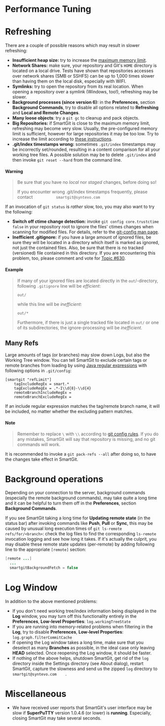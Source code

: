 # Performance Tuning


# Refreshing

There are a couple of possible reasons which may result in slower
refreshing:

-   **Insufficient heap size:** try to increase the [maximum memory limit](../Latest/VM-options.md).
-   **Network Shares:** make sure, your repository and Git's `HOME`
    directory is located on a local drive. Tests have shown that
    repositories accesses over network shares (SMB or SSHFS) can be up
    to 1,000 times slower than having them on the local disk, especially
    with WIFI.
-   **Symlinks:** try to open the repository from its real location.
    When opening a repository over a symlink (Windows, too!), refreshing
    may be slower.
-   **Background processes (since version 6):** in the **Preferences**,
    section **Background Commands**, try to disable all options related
    to **Refreshing** and **Local and Remote Changes**.
-   **Many loose objects**: try a `git gc` to cleanup and pack objects.
-   **Big Repositories:** if SmartGit is close to the maximum memory
    limit, refreshing may become very slow. Usually, the pre-configured
    memory limit is sufficient, however for large repositories it may be
    too low. Try to increase the limit according to [these instructions](../Latest/VM-options.md).
-   **.git/index timestamps wrong:** sometimes `.git/index` timestamps
    may be incorrectly set/rounded, resulting in a content comparison
    for all your working tree files. A possible solution may be to
    delete `.git/index` and then invoke `git reset --hard` from the
    command line.


#### Warning
>
>
>Be sure that you have no *local* nor *staged* changes, before doing so!
>
>If you encounter wrong .git/index timestamps frequently, please contact
>`           smartgit@syntevo.com         `
>
>

If an invocation of `git status` is *rather* slow, too, you may also
want to try the following:

-   **Switch off ctime change detection:** 
    invoke `git config core.trustctime false` in your repository root to
    ignore the files' ctimes changes when scanning for modified files.
    For details, refer to the [git-config man page](https://www.kernel.org/pub/software/scm/git/docs/git-config.html).
-   **Inefficient .gitignore:** if you have a large amount of ignored
    files, be sure they will be located in a directory which itself is
    marked as ignored, not just the contained files. Also, be sure that
    there is no tracked (versioned) file contained in this directory. If
    you are encountering this problem, too, please comment and vote for
    [Topic #630](http://smartgit.userecho.com/topics/630).


#### Example
> 
> 
> If many of your ignored files are located directly in the
> `out`/-directory, following `.gitignore` line will be *efficient*:
> 
> `out/`
> 
> while this line will be *inefficient*:
> 
> `out/*`
> 
> Furthermore, if there is just a single tracked file located in `out/` or
> one of its subdirectories, the ignore-processing will be *inefficient*.



## Many Refs

Large amounts of tags (or branches) may slow down Logs, but also the
Working Tree window. You can tell SmartGit to exclude certain tags or
remote branches from loading by using [Java regular expressions](https://docs.oracle.com/javase/7/docs/api/java/util/regex/Pattern.html)
with following options in `.git/config`:

    [smartgit "refLimit"]
        tagIncludeRegEx = smart.*
        tagExcludeRegEx = .*-I\\d{8}-\\d{4}
        remoteBranchIncludeRegEx = 
        remoteBranchExcludeRegEx = 

If an include regular expression matches the tag/remote branch name, it
will be included, no matter whether the excluding pattern matches.



#### Note
> Remember to replace `\` with `\\` according to [git config rules](https://git-scm.com/docs/git-config#_syntax). If you do any
> mistakes, SmartGit will say that repository is missing, and no git
> commands will work.



It is recommended to invoke a `git pack-refs --all` after doing so, to
have the changes take effect in SmartGit.

# Background operations

Depending on your connection to the server, background commands
(especially the remote background commands), may take quite a long time
and it can be helpful to turn them off in the **Preferences**,
section **Background Commands**.

If you see SmartGit taking a long time for **Updating remote state** (in
the status bar) after invoking commands like **Push**, **Pull**
or **Sync**, this may be caused by unusual long execution times
of `git ls-remote refs/for/<branch>`: check the log files to find the
corresponding `ls-remote` invocation logging and see how long it takes.
If it's actually the culprit, you may disable these remote state updates
(per-remote) by adding following line to the appropriate `[remote]`
section:



``` java
[remote ...]
  ...
  smartgitBackgroundFetch = false
```



# Log Window

In addition to the above mentioned problems:

-   If you don't need working tree/index information being displayed in
    the **Log** window, you may turn off this functionality entirely in
    the **Preferences**, **Low-level
    Properties**: `log.workingTreeState`
-   If you are running into memory-related problems when filtering in
    the **Log**, try to disable **Preferences**, **Low-level
    Properties**: `log.graph.filterCommitCache`
-   If opening the Log window takes a long time, make sure that you
    deselect as many **Branches** as possible, in the ideal case only
    leaving **HEAD** selected. Once reopening the Log window, it should
    be faster.
-   If nothing of the above helps, shutdown SmartGit, get rid of the
    `log` directory inside the Settings directory (see About dialog),
    restart SmartGit, capture the slowness and send us the zipped `log`
    directory to `       smartgit@syntevo.com     `.  
      

# Miscellaneous

-   We have received user reports that SmartGit's user interface may be
    slow if **SuperPuTTY** version 1.0.4.6 (or lower) is **running**.
    Especially, closing SmartGit may take several seconds.

  

